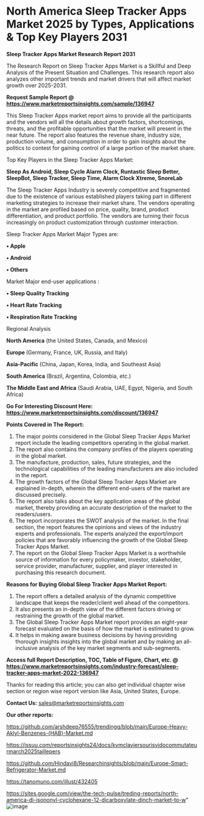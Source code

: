 # North America Sleep Tracker Apps Market 2025 by Types, Applications & Top Key Players 2031

<strong>Sleep Tracker Apps Market Research Report 2031</strong>

The Research Report on Sleep Tracker Apps Market is a Skillful and Deep Analysis of the Present Situation and Challenges. This research report also analyzes other important trends and market drivers that will affect market growth over 2025-2031.

<strong>Request Sample Report @ <a href=https://www.marketreportsinsights.com/sample/136947>https://www.marketreportsinsights.com/sample/136947</a></strong>

This Sleep Tracker Apps market report aims to provide all the participants and the vendors will all the details about growth factors, shortcomings, threats, and the profitable opportunities that the market will present in the near future. The report also features the revenue share, industry size, production volume, and consumption in order to gain insights about the politics to contest for gaining control of a large portion of the market share.

Top Key Players in the Sleep Tracker Apps Market:

<strong>Sleep As Android, Sleep Cycle Alarm Clock, Runtastic Sleep Better, SleepBot, Sleep Tracker, Sleep Time, Alarm Clock Xtreme, SnoreLab</strong>

The Sleep Tracker Apps Industry is severely competitive and fragmented due to the existence of various established players taking part in different marketing strategies to increase their market share. The vendors operating in the market are profiled based on price, quality, brand, product differentiation, and product portfolio. The vendors are turning their focus increasingly on product customization through customer interaction.

Sleep Tracker Apps Market Major Types are:

<strong>• Apple

• Android

• Others</strong>

Market Major end-user applications :

<strong>• Sleep Quality Tracking

• Heart Rate Tracking

• Respiration Rate Tracking</strong>

Regional Analysis

</u><strong><b>North America</b></strong> (the United States, Canada, and Mexico)

<strong><b>Europe </b></strong>(Germany, France, UK, Russia, and Italy)

<strong><b>Asia-Pacific</b></strong> (China, Japan, Korea, India, and Southeast Asia)

<strong><b>South America</b></strong> (Brazil, Argentina, Colombia, etc.)

<strong><b>The Middle East and Africa</b></strong> (Saudi Arabia, UAE, Egypt, Nigeria, and South Africa)

<strong>Go For Interesting Discount Here: <a href=https://www.marketreportsinsights.com/discount/136947>https://www.marketreportsinsights.com/discount/136947</a></strong>

<strong>Points Covered in The Report:</strong>
<ol>
  <li>The major points considered in the Global Sleep Tracker Apps Market report include the leading competitors operating in the global market.</li>
  <li>The report also contains the company profiles of the players operating in the global market.</li>
  <li>The manufacture, production, sales, future strategies, and the technological capabilities of the leading manufacturers are also included in the report.</li>
  <li>The growth factors of the Global Sleep Tracker Apps Market are explained in-depth, wherein the different end-users of the market are discussed precisely.</li>
  <li>The report also talks about the key application areas of the global market, thereby providing an accurate description of the market to the readers/users.</li>
  <li>The report incorporates the SWOT analysis of the market. In the final section, the report features the opinions and views of the industry experts and professionals. The experts analyzed the export/import policies that are favorably influencing the growth of the Global Sleep Tracker Apps Market.</li>
  <li>The report on the Global Sleep Tracker Apps Market is a worthwhile source of information for every policymaker, investor, stakeholder, service provider, manufacturer, supplier, and player interested in purchasing this research document.</li>
</ol>
<strong>Reasons for Buying Global Sleep Tracker Apps Market Report:</strong>

<ol>
  <li>The report offers a detailed analysis of the dynamic competitive landscape that keeps the reader/client well ahead of the competitors.</li>
  <li>It also presents an in-depth view of the different factors driving or restraining the growth of the global market.</li>
  <li>The Global Sleep Tracker Apps Market report provides an eight-year forecast evaluated on the basis of how the market is estimated to grow.</li>
  <li>It helps in making aware business decisions by having providing thorough insights insights into the global market and by making an all-inclusive analysis of the key market segments and sub-segments.</li>
</ol>
<strong>Access full Report Description, TOC, Table of Figure, Chart, etc. @ <a href=https://www.marketreportsinsights.com/industry-forecast/sleep-tracker-apps-market-2022-136947>https://www.marketreportsinsights.com/industry-forecast/sleep-tracker-apps-market-2022-136947</a></strong>


Thanks for reading this article; you can also get individual chapter wise section or region wise report version like Asia, United States, Europe.

<strong>Contact Us:</strong>
sales@marketreportsinsights.com

<strong>Our other reports:</strong>

<a href=https://github.com/arshdeep76555/trendingg/blob/main/Europe-Heavy-Aklyl-Benzenes-(HAB)-Market.md>https://github.com/arshdeep76555/trendingg/blob/main/Europe-Heavy-Aklyl-Benzenes-(HAB)-Market.md</a>

<a href=https://issuu.com/reportsinsights24/docs/kvmclaviersourisvidocommutateurmarch2025taillepers>https://issuu.com/reportsinsights24/docs/kvmclaviersourisvidocommutateurmarch2025taillepers</a>

<a href=https://github.com/Hindavi8/Researchinsights/blob/main/Europe-Smart-Refrigerator-Market.md>https://github.com/Hindavi8/Researchinsights/blob/main/Europe-Smart-Refrigerator-Market.md</a>

<a href=https://tanomuno.com/illust/432405>https://tanomuno.com/illust/432405</a>

<a href=https://sites.google.com/view/the-tech-pulse/treding-reports/north-america-di-isononyl-cyclohexane-12-dicarboxylate-dinch-market-to-w>https://sites.google.com/view/the-tech-pulse/treding-reports/north-america-di-isononyl-cyclohexane-12-dicarboxylate-dinch-market-to-w</a>"
![image](https://github.com/user-attachments/assets/b21bca56-258f-4f70-b3c0-dd65299540ee)
